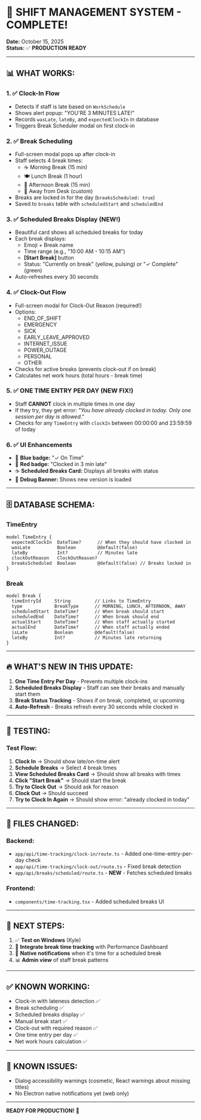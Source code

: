 # 🎉 SHIFT MANAGEMENT SYSTEM - COMPLETE!

**Date:** October 15, 2025  
**Status:** ✅ **PRODUCTION READY**

---

## 📊 **WHAT WORKS:**

### 1. ✅ **Clock-In Flow**
- Detects if staff is late based on `WorkSchedule`
- Shows alert popup: "YOU'RE 3 MINUTES LATE!"
- Records `wasLate`, `lateBy`, and `expectedClockIn` in database
- Triggers Break Scheduler modal on first clock-in

### 2. ✅ **Break Scheduling**
- Full-screen modal pops up after clock-in
- Staff selects 4 break times:
  - ☕ Morning Break (15 min)
  - 🍽️ Lunch Break (1 hour)
  - 🍵 Afternoon Break (15 min)
  - 🚶 Away from Desk (custom)
- Breaks are locked in for the day (`breaksScheduled: true`)
- Saved to `breaks` table with `scheduledStart` and `scheduledEnd`

### 3. ✅ **Scheduled Breaks Display** (NEW!)
- Beautiful card shows all scheduled breaks for today
- Each break displays:
  - Emoji + Break name
  - Time range (e.g., "10:00 AM - 10:15 AM")
  - **[Start Break]** button
  - Status: "Currently on break" (yellow, pulsing) or "✓ Complete" (green)
- Auto-refreshes every 30 seconds

### 4. ✅ **Clock-Out Flow**
- Full-screen modal for Clock-Out Reason (required!)
- Options:
  - END_OF_SHIFT
  - EMERGENCY
  - SICK
  - EARLY_LEAVE_APPROVED
  - INTERNET_ISSUE
  - POWER_OUTAGE
  - PERSONAL
  - OTHER
- Checks for active breaks (prevents clock-out if on break)
- Calculates net work hours (total hours - break time)

### 5. ✅ **ONE TIME ENTRY PER DAY** (NEW FIX!)
- Staff **CANNOT** clock in multiple times in one day
- If they try, they get error: *"You have already clocked in today. Only one session per day is allowed."*
- Checks for any `TimeEntry` with `clockIn` between 00:00:00 and 23:59:59 of today

### 6. ✅ **UI Enhancements**
- 🔵 **Blue badge:** "✓ On Time"
- 🔴 **Red badge:** "Clocked in 3 min late"
- ☕ **Scheduled Breaks Card:** Displays all breaks with status
- 🎉 **Debug Banner:** Shows new version is loaded

---

## 🗄️ **DATABASE SCHEMA:**

### TimeEntry
```prisma
model TimeEntry {
  expectedClockIn  DateTime?      // When they should have clocked in
  wasLate          Boolean        @default(false)
  lateBy           Int?           // Minutes late
  clockOutReason   ClockOutReason?
  breaksScheduled  Boolean        @default(false) // Breaks locked in
}
```

### Break
```prisma
model Break {
  timeEntryId     String         // Links to TimeEntry
  type            BreakType      // MORNING, LUNCH, AFTERNOON, AWAY
  scheduledStart  DateTime?      // When break should start
  scheduledEnd    DateTime?      // When break should end
  actualStart     DateTime?      // When staff actually started
  actualEnd       DateTime?      // When staff actually ended
  isLate          Boolean        @default(false)
  lateBy          Int?           // Minutes late returning
}
```

---

## 🔥 **WHAT'S NEW IN THIS UPDATE:**

1. **One Time Entry Per Day** - Prevents multiple clock-ins
2. **Scheduled Breaks Display** - Staff can see their breaks and manually start them
3. **Break Status Tracking** - Shows if on break, completed, or upcoming
4. **Auto-Refresh** - Breaks refresh every 30 seconds while clocked in

---

## 🧪 **TESTING:**

### Test Flow:
1. **Clock In** → Should show late/on-time alert
2. **Schedule Breaks** → Select 4 break times
3. **View Scheduled Breaks Card** → Should show all breaks with times
4. **Click "Start Break"** → Should start the break
5. **Try to Clock Out** → Should ask for reason
6. **Clock Out** → Should succeed
7. **Try to Clock In Again** → Should show error: "already clocked in today"

---

## 📁 **FILES CHANGED:**

### Backend:
- `app/api/time-tracking/clock-in/route.ts` - Added one-time-entry-per-day check
- `app/api/time-tracking/clock-out/route.ts` - Fixed break detection
- `app/api/breaks/scheduled/route.ts` - **NEW** - Fetches scheduled breaks

### Frontend:
- `components/time-tracking.tsx` - Added scheduled breaks UI

---

## 🚀 **NEXT STEPS:**

1. ✅ **Test on Windows** (Kyle)
2. 🔧 **Integrate break time tracking** with Performance Dashboard
3. 🔔 **Native notifications** when it's time for a scheduled break
4. 📊 **Admin view** of staff break patterns

---

## ✅ **KNOWN WORKING:**

- Clock-in with lateness detection ✅
- Break scheduling ✅
- Scheduled breaks display ✅
- Manual break start ✅
- Clock-out with required reason ✅
- One time entry per day ✅
- Net work hours calculation ✅

---

## 🐛 **KNOWN ISSUES:**

- Dialog accessibility warnings (cosmetic, React warnings about missing titles)
- No Electron native notifications yet (web only)

---

**READY FOR PRODUCTION!** 🎊

